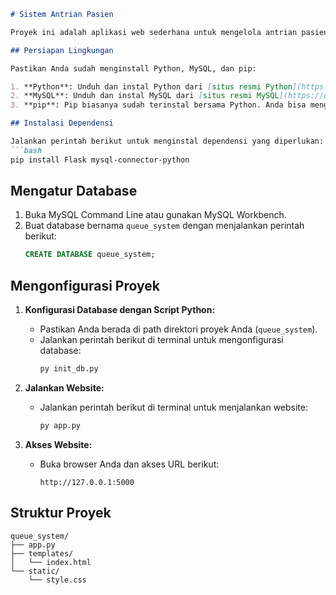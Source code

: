 ```markdown
# Sistem Antrian Pasien

Proyek ini adalah aplikasi web sederhana untuk mengelola antrian pasien menggunakan Python, Flask, dan MySQL.

## Persiapan Lingkungan

Pastikan Anda sudah menginstall Python, MySQL, dan pip:

1. **Python**: Unduh dan instal Python dari [situs resmi Python](https://www.python.org/downloads/).
2. **MySQL**: Unduh dan instal MySQL dari [situs resmi MySQL](https://dev.mysql.com/downloads/installer/).
3. **pip**: Pip biasanya sudah terinstal bersama Python. Anda bisa mengeceknya dengan perintah `pip --version` di terminal atau command prompt.

## Instalasi Dependensi

Jalankan perintah berikut untuk menginstal dependensi yang diperlukan:
```bash
pip install Flask mysql-connector-python
```

## Mengatur Database

1. Buka MySQL Command Line atau gunakan MySQL Workbench.
2. Buat database bernama `queue_system` dengan menjalankan perintah berikut:
   ```sql
   CREATE DATABASE queue_system;
   ```

## Mengonfigurasi Proyek

1. **Konfigurasi Database dengan Script Python:**
   - Pastikan Anda berada di path direktori proyek Anda (`queue_system`).
   - Jalankan perintah berikut di terminal untuk mengonfigurasi database:
     ```bash
     py init_db.py
     ```

2. **Jalankan Website:**
   - Jalankan perintah berikut di terminal untuk menjalankan website:
     ```bash
     py app.py
     ```

3. **Akses Website:**
   - Buka browser Anda dan akses URL berikut:
     ```
     http://127.0.0.1:5000
     ```

## Struktur Proyek

```plaintext
queue_system/
├── app.py
├── templates/
│   └── index.html
└── static/
    └── style.css

```

```

